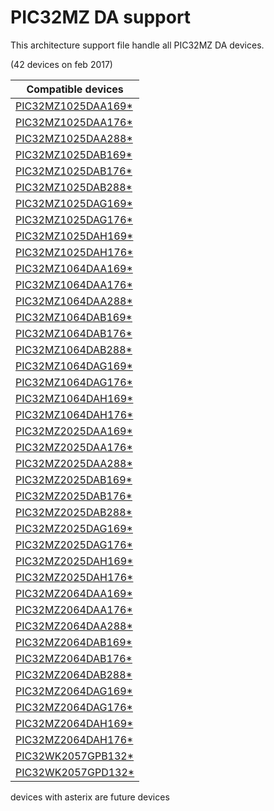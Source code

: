 # PIC32MZ DA support

This architecture support file handle all PIC32MZ DA devices.

(42 devices on feb 2017)

|Compatible devices|
|---------|
|[PIC32MZ1025DAA169*](http://microchip.com/wwwproducts/en/PIC32MZ1025DAA169)|
|[PIC32MZ1025DAA176*](http://microchip.com/wwwproducts/en/PIC32MZ1025DAA176)|
|[PIC32MZ1025DAA288*](http://microchip.com/wwwproducts/en/PIC32MZ1025DAA288)|
|[PIC32MZ1025DAB169*](http://microchip.com/wwwproducts/en/PIC32MZ1025DAB169)|
|[PIC32MZ1025DAB176*](http://microchip.com/wwwproducts/en/PIC32MZ1025DAB176)|
|[PIC32MZ1025DAB288*](http://microchip.com/wwwproducts/en/PIC32MZ1025DAB288)|
|[PIC32MZ1025DAG169*](http://microchip.com/wwwproducts/en/PIC32MZ1025DAG169)|
|[PIC32MZ1025DAG176*](http://microchip.com/wwwproducts/en/PIC32MZ1025DAG176)|
|[PIC32MZ1025DAH169*](http://microchip.com/wwwproducts/en/PIC32MZ1025DAH169)|
|[PIC32MZ1025DAH176*](http://microchip.com/wwwproducts/en/PIC32MZ1025DAH176)|
|[PIC32MZ1064DAA169*](http://microchip.com/wwwproducts/en/PIC32MZ1064DAA169)|
|[PIC32MZ1064DAA176*](http://microchip.com/wwwproducts/en/PIC32MZ1064DAA176)|
|[PIC32MZ1064DAA288*](http://microchip.com/wwwproducts/en/PIC32MZ1064DAA288)|
|[PIC32MZ1064DAB169*](http://microchip.com/wwwproducts/en/PIC32MZ1064DAB169)|
|[PIC32MZ1064DAB176*](http://microchip.com/wwwproducts/en/PIC32MZ1064DAB176)|
|[PIC32MZ1064DAB288*](http://microchip.com/wwwproducts/en/PIC32MZ1064DAB288)|
|[PIC32MZ1064DAG169*](http://microchip.com/wwwproducts/en/PIC32MZ1064DAG169)|
|[PIC32MZ1064DAG176*](http://microchip.com/wwwproducts/en/PIC32MZ1064DAG176)|
|[PIC32MZ1064DAH169*](http://microchip.com/wwwproducts/en/PIC32MZ1064DAH169)|
|[PIC32MZ1064DAH176*](http://microchip.com/wwwproducts/en/PIC32MZ1064DAH176)|
|[PIC32MZ2025DAA169*](http://microchip.com/wwwproducts/en/PIC32MZ2025DAA169)|
|[PIC32MZ2025DAA176*](http://microchip.com/wwwproducts/en/PIC32MZ2025DAA176)|
|[PIC32MZ2025DAA288*](http://microchip.com/wwwproducts/en/PIC32MZ2025DAA288)|
|[PIC32MZ2025DAB169*](http://microchip.com/wwwproducts/en/PIC32MZ2025DAB169)|
|[PIC32MZ2025DAB176*](http://microchip.com/wwwproducts/en/PIC32MZ2025DAB176)|
|[PIC32MZ2025DAB288*](http://microchip.com/wwwproducts/en/PIC32MZ2025DAB288)|
|[PIC32MZ2025DAG169*](http://microchip.com/wwwproducts/en/PIC32MZ2025DAG169)|
|[PIC32MZ2025DAG176*](http://microchip.com/wwwproducts/en/PIC32MZ2025DAG176)|
|[PIC32MZ2025DAH169*](http://microchip.com/wwwproducts/en/PIC32MZ2025DAH169)|
|[PIC32MZ2025DAH176*](http://microchip.com/wwwproducts/en/PIC32MZ2025DAH176)|
|[PIC32MZ2064DAA169*](http://microchip.com/wwwproducts/en/PIC32MZ2064DAA169)|
|[PIC32MZ2064DAA176*](http://microchip.com/wwwproducts/en/PIC32MZ2064DAA176)|
|[PIC32MZ2064DAA288*](http://microchip.com/wwwproducts/en/PIC32MZ2064DAA288)|
|[PIC32MZ2064DAB169*](http://microchip.com/wwwproducts/en/PIC32MZ2064DAB169)|
|[PIC32MZ2064DAB176*](http://microchip.com/wwwproducts/en/PIC32MZ2064DAB176)|
|[PIC32MZ2064DAB288*](http://microchip.com/wwwproducts/en/PIC32MZ2064DAB288)|
|[PIC32MZ2064DAG169*](http://microchip.com/wwwproducts/en/PIC32MZ2064DAG169)|
|[PIC32MZ2064DAG176*](http://microchip.com/wwwproducts/en/PIC32MZ2064DAG176)|
|[PIC32MZ2064DAH169*](http://microchip.com/wwwproducts/en/PIC32MZ2064DAH169)|
|[PIC32MZ2064DAH176*](http://microchip.com/wwwproducts/en/PIC32MZ2064DAH176)|
|[PIC32WK2057GPB132*](http://microchip.com/wwwproducts/en/PIC32WK2057GPB132)|
|[PIC32WK2057GPD132*](http://microchip.com/wwwproducts/en/PIC32WK2057GPD132)|

devices with asterix are future devices
